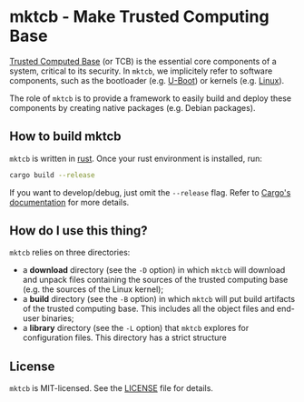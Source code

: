 # mktcb - Make Trusted Computing Base

[Trusted Computed Base][1] (or TCB) is the essential core components of a
system, critical to its security. In `mktcb`, we implicitely refer to software
components, such as the bootloader (e.g. [U-Boot][2]) or kernels (e.g.
[Linux][3]).

The role of `mktcb` is to provide a framework to easily build and deploy these
components by creating native packages (e.g. Debian packages).


## How to build mktcb

`mktcb` is written in [rust][5]. Once your rust environment is installed, run:

```bash
cargo build --release
```

If you want to develop/debug, just omit the `--release` flag. Refer to
[Cargo's documentation][6] for more details.


## How do I use this thing?

`mktcb` relies on three directories:

- a **download** directory (see the `-D` option) in which `mktcb` will download
  and unpack files containing the sources of the trusted computing base
  (e.g. the sources of the Linux kernel);
- a **build** directory (see the `-B` option) in which `mktcb` will put build
  artifacts of the trusted computing base. This includes all the object files
  and end-user binaries;
- a **library** directory (see the `-L` option) that `mktcb` explores for
  configuration files. This directory has a strict structure


## License

`mktcb` is MIT-licensed. See the [LICENSE](LICENSE) file for details.


[1]: https://en.wikipedia.org/wiki/Trusted_computing_base
[2]: https://www.denx.de/wiki/U-Boot
[3]: https://www.kernel.org/

[5]: https://www.rust-lang.org/
[6]: https://doc.rust-lang.org/cargo/
